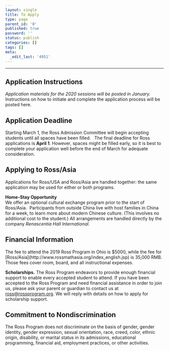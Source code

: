 ```yaml
---
layout: single
title: To Apply
type: page
parent_id: '0'
published: true
password: ''
status: publish
categories: []
tags: []
meta:
  _edit_last: '4951'
---
```

<hr />
<h2>Application Instructions</h2>
<i>Application materials for the 2020 sessions will be posted in January.</i> 
Instructions on how to initiate and complete the application process will be posted here.

<h2>Application Deadline</h2>
Starting March 1, the Ross Admission Committee will begin accepting students until all spaces have been filled.  
The final deadline for Ross applications is <b>April 1</b>. However, spaces might be filled early, 
so it is best to complete your application well before the end of March for adequate consideration.
  
<h2>Applying to Ross/Asia</h2>
<p>Applications for Ross/USA and Ross/Asia are handled together: the same application may be used for either or both programs.
  
<b>Home-Stay Opportunity</b> <br>
We offer an optional cultural exchange program prior to the start of Ross/Asia.  
Participants from outside China live with host families in China for a week, 
to learn more about modern Chinese culture. (This involves no additional cost to the student.)
All arrangements are handled directly by the company _Renascentia Hall International_.

<h2>Financial Information</h2>
<p>The fee to attend the 2019 Ross Program in Ohio is $5000, while the fee for 
[Ross/Asia](http://www.rossmathasia.org/index_english.jsp) is 35,000 RMB. 
Those fees cover room, board, and all instructional expenses.

<b>Scholarships.</b> The Ross Program endeavors to provide enough financial support 
to enable every accepted student to attend. If you have been accepted 
to the Ross Program and need financial assistance in order to join us, 
please ask your parent or guardian to contact us at 
ross@rossprogram.org. We will reply with details on how to apply for scholarship support.

<h2>Commitment to Nondiscrimination</h2>
The Ross Program does not discriminate on the basis of gender, gender identity, 
gender expression, sexual orientation, race, creed, color, ethnic origin, disability, 
or marital status in its admissions, educational programming, financial aid, employment practices, or other activities.
